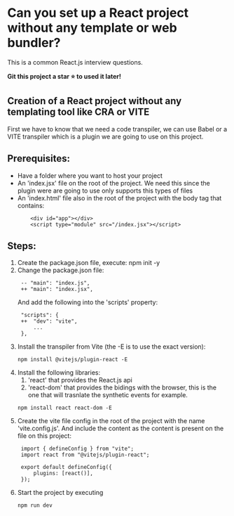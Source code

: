# Can you set up a React project without any template or web bundler?

This is a common React.js interview questions.

**Git this project a star ⭐ to used it later!**

## Creation of a React project without any templating tool like CRA or VITE

First we have to know that we need a code transpiler, we can use Babel or a VITE transpiler which is a plugin we are going to use on this project.

## Prerequisites:
- Have a folder where you want to host your project
- An 'index.jsx' file on the root of the project. We need this since the plugin were are going to use only supports this types of files
- An 'index.html' file also in the root of the project with the body tag that contains: 
    ```
        <div id="app"></div>
        <script type="module" src="/index.jsx"></script>
    ```
## Steps:
1. Create the package.json file, execute: npm init -y
2. Change the package.json file:
   ```
    -- "main": "index.js",
    ++ "main": "index.jsx",
   ```
   And add the following into the 'scripts' property:
   ```
    "scripts": {
    ++  "dev": "vite",
        ...
    },
   ```   
3. Install the transpiler from Vite (the -E is to use the exact version): 
   ```
   npm install @vitejs/plugin-react -E
   ```
4. Install the following libraries:
   1. 'react' that provides the React.js api
   2. 'react-dom' that provides the bidings with the browser, this is the one that will trasnlate the synthetic events for example.
   ```
   npm install react react-dom -E
   ```
5. Create the vite file config in the root of the project with the name 'vite.config.js'. And include the content as the content is present on the file on this project:
   ```
    import { defineConfig } from "vite";
    import react from "@vitejs/plugin-react";

    export default defineConfig({
        plugins: [react()],
    });
   ```
6. Start the project by executing
   ```
   npm run dev
   ```
